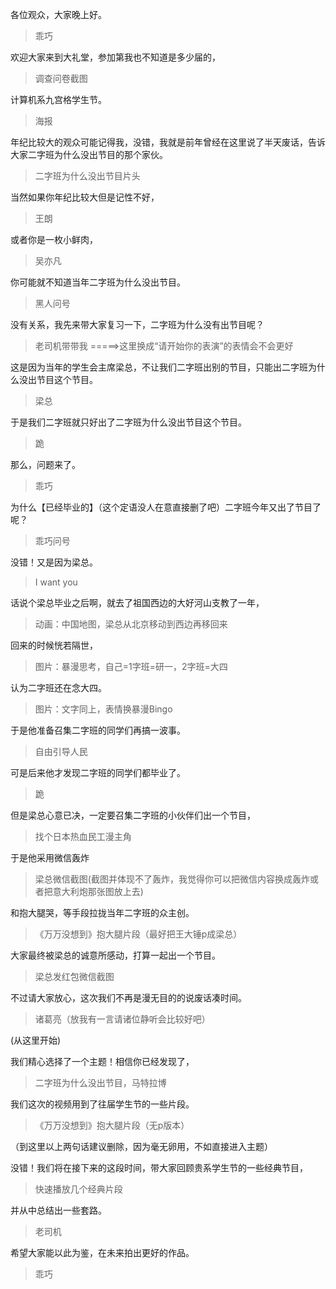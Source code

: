 各位观众，大家晚上好。
> 乖巧

欢迎大家来到大礼堂，参加第我也不知道是多少届的，
> 调查问卷截图

计算机系九宫格学生节。
> 海报

年纪比较大的观众可能记得我，没错，我就是前年曾经在这里说了半天废话，告诉大家二字班为什么没出节目的那个家伙。
> 二字班为什么没出节目片头

当然如果你年纪比较大但是记性不好，
> 王朗

或者你是一枚小鲜肉，
> 吴亦凡

你可能就不知道当年二字班为什么没出节目。
> 黑人问号

没有关系，我先来带大家复习一下，二字班为什么没有出节目呢？
> 老司机带带我 =====>这里换成“请开始你的表演”的表情会不会更好

这是因为当年的学生会主席梁总，不让我们二字班出别的节目，只能出二字班为什么没出节目这个节目。
> 梁总

于是我们二字班就只好出了二字班为什么没出节目这个节目。
> 跪

那么，问题来了。
> 乖巧

为什么【已经毕业的】（这个定语没人在意直接删了吧）二字班今年又出了节目了呢？
> 乖巧问号

没错！又是因为梁总。
> I want you

话说个梁总毕业之后啊，就去了祖国西边的大好河山支教了一年，
> 动画：中国地图，梁总从北京移动到西边再移回来

回来的时候恍若隔世，
> 图片：暴漫思考，自己=1字班=研一，2字班=大四

认为二字班还在念大四。
> 图片：文字同上，表情换暴漫Bingo

于是他准备召集二字班的同学们再搞一波事。
> 自由引导人民

可是后来他才发现二字班的同学们都毕业了。
> 跪

但是梁总心意已决，一定要召集二字班的小伙伴们出一个节目，
> 找个日本热血民工漫主角

于是他采用微信轰炸
> 梁总微信截图(截图并体现不了轰炸，我觉得你可以把微信内容换成轰炸或者把意大利炮那张图放上去)

和抱大腿哭，等手段拉拢当年二字班的众主创。
> 《万万没想到》抱大腿片段（最好把王大锤p成梁总）

大家最终被梁总的诚意所感动，打算一起出一个节目。
> 梁总发红包微信截图

不过请大家放心，这次我们不再是漫无目的的说废话凑时间。
> 诸葛亮（放我有一言请诸位静听会比较好吧）

(从这里开始)

我们精心选择了一个主题！相信你已经发现了，
> 二字班为什么没出节目，马特拉博

我们这次的视频用到了往届学生节的一些片段。
> 《万万没想到》抱大腿片段（无p版本）

（到这里以上两句话建议删除，因为毫无卵用，不如直接进入主题）

没错！我们将在接下来的这段时间，带大家回顾贵系学生节的一些经典节目，
> 快速播放几个经典片段

并从中总结出一些套路。
> 老司机

希望大家能以此为鉴，在未来拍出更好的作品。
> 乖巧

